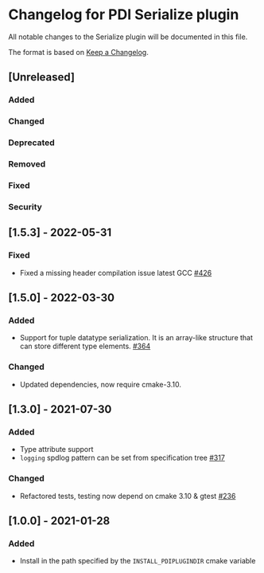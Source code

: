 # Changelog for PDI Serialize plugin
All notable changes to the Serialize plugin will be documented in this file.

The format is based on [Keep a Changelog](https://keepachangelog.com/en/1.0.0/).


## [Unreleased]

### Added

### Changed

### Deprecated

### Removed

### Fixed

### Security


## [1.5.3] - 2022-05-31

### Fixed
* Fixed a missing header compilation issue latest GCC
  [#426](https://gitlab.maisondelasimulation.fr/pdidev/pdi/-/issues/426)


## [1.5.0] - 2022-03-30

### Added
* Support for tuple datatype serialization. It is an array-like structure
  that can store different type elements.
  [#364](https://gitlab.maisondelasimulation.fr/pdidev/pdi/-/issues/364)

### Changed
* Updated dependencies, now require cmake-3.10.


## [1.3.0] - 2021-07-30

### Added
* Type attribute support
* `logging` spdlog pattern can be set from specification tree
  [#317](https://gitlab.maisondelasimulation.fr/pdidev/pdi/-/issues/317)

### Changed
* Refactored tests, testing now depend on cmake 3.10 & gtest
  [#236](https://gitlab.maisondelasimulation.fr/pdidev/pdi/-/issues/236)


## [1.0.0] - 2021-01-28

### Added
* Install in the path specified by the `INSTALL_PDIPLUGINDIR` cmake variable
